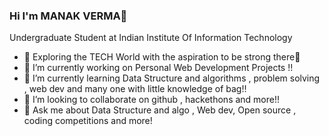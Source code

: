 ### Hi I'm MANAK  VERMA👋
Undergraduate Student at Indian Institute Of Information Technology 

<!--
**Manak12/manak12** is a ✨ _special_ ✨ repository because its `README.md` (this file) appears on your GitHub profile.

Here are some ideas to get you started:
-->
- 🚀 Exploring the TECH World with the aspiration to be strong there💪
- 🔭 I’m currently working on Personal Web Development Projects !!
- 🌱 I’m currently learning Data Structure and algorithms , problem solving , web dev and many one with little knowledge of bag!!
- 👯 I’m looking to collaborate on github , hackethons and more!!
- 💬 Ask me about Data Structure and algo , Web dev, Open source , coding competitions and more!


